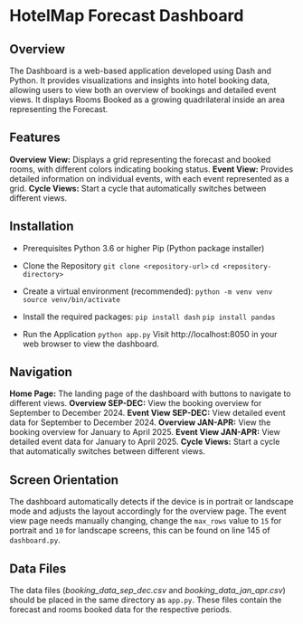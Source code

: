 # HotelMap Forecast Dashboard

## Overview
The Dashboard is a web-based application developed using Dash and Python. It provides visualizations and insights into hotel booking data, allowing users to view both an overview of bookings and detailed event views. It displays Rooms Booked as a growing quadrilateral inside an area representing the Forecast.

## Features
**Overview View:** Displays a grid representing the forecast and booked rooms, with different colors indicating booking status.
**Event View:** Provides detailed information on individual events, with each event represented as a grid.
**Cycle Views:** Start a cycle that automatically switches between different views.

## Installation

- Prerequisites
    Python 3.6 or higher
    Pip (Python package installer)

- Clone the Repository
    `git clone <repository-url>`
    `cd <repository-directory>`

- Create a virtual environment (recommended):
    `python -m venv venv`
    `source venv/bin/activate`

- Install the required packages:
    `pip install dash`
    `pip install pandas`

- Run the Application
    `python app.py`
    Visit http://localhost:8050 in your web browser to view the dashboard.

## Navigation
**Home Page:** The landing page of the dashboard with buttons to navigate to different views.
**Overview SEP-DEC:** View the booking overview for September to December 2024.
**Event View SEP-DEC:** View detailed event data for September to December 2024.
**Overview JAN-APR:** View the booking overview for January to April 2025.
**Event View JAN-APR:** View detailed event data for January to April 2025.
**Cycle Views:** Start a cycle that automatically switches between different views.

## Screen Orientation
The dashboard automatically detects if the device is in portrait or landscape mode and adjusts the layout accordingly for the overview page. The event view page needs manually changing, change the `max_rows` value to `15` for portrait and `10` for landscape screens, this can be found on line 145 of `dashboard.py`.

## Data Files
The data files (*booking_data_sep_dec.csv* and *booking_data_jan_apr.csv*) should be placed in the same directory as `app.py`. These files contain the forecast and rooms booked data for the respective periods.
